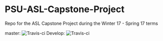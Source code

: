 # PSU-ASL-Capstone-Project
Repo for the ASL Capstone Project during the Winter 17 - Spring 17 terms

master:  ![Travis-ci](https://travis-ci.org/ASL-Capstone/PSU-ASL-Capstone-Project.svg?branch=master)
Develop: ![Travis-ci](https://travis-ci.org/ASL-Capstone/PSU-ASL-Capstone-Project.svg?branch=Develop)
